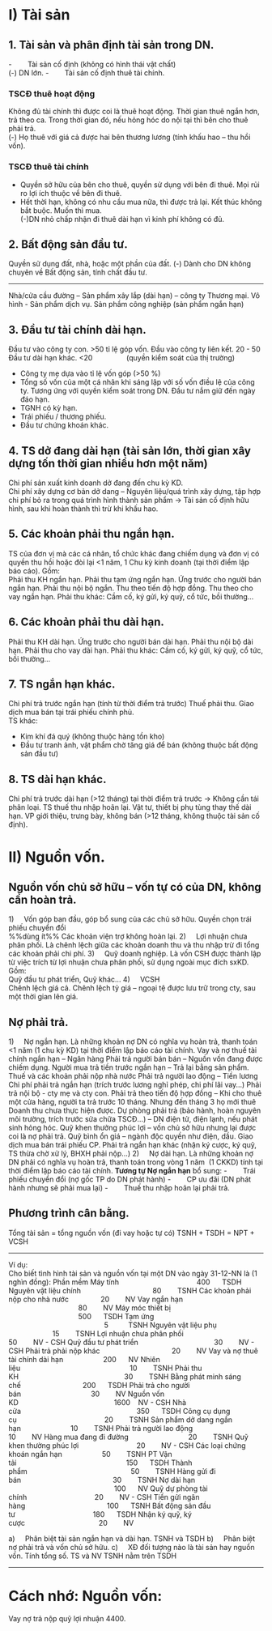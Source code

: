 # I) Tài sản
## 1. Tài sản và phân định tài sản trong DN.
-        Tài sản cố định (không có hình thái vật chất)  
(-) DN lớn.
-        Tài sản cố định thuê tài chính.
### TSCĐ thuê hoạt động
Không đủ tài chính thì được coi là thuê hoạt động.
Thời gian thuê ngắn hơn, trả theo ca. Trong thời gian đó, nếu hỏng hóc do nội tại thì bên cho thuê phải trả.  
(-) Họ thuê với giá cả được hai bên thương lương (tính khấu hao – thu hồi vốn).
### TSCĐ thuê tài chính
+ Quyền sở hữu của bên cho thuê, quyền sử dụng với bên đi thuê. Mọi rủi ro lợi ích thuộc về bên đi thuê.  
+ Hết thời hạn, không có nhu cầu mua nữa, thì được trả lại. Kết thúc không bắt buộc. Muốn thì mua.  
(-)DN nhỏ chấp nhận đi thuê dài hạn vì kinh phí không có đủ.

## 2. Bất động sản đầu tư.
Quyền sử dụng đất, nhà, hoặc một phần của đất.
(-) Dành cho DN không chuyên về Bất động sản, tính chất đầu tư.
***  
Nhà/cửa cầu đường – Sản phẩm xây lắp (dài hạn) – công ty Thương mại.
Vô hình - Sản phẩm dịch vụ.
Sản phầm công nghiệp (sản phẩm ngắn hạn)
## 3. Đầu tư tài chính dài hạn.
Đầu tư vào công ty con. >50 tỉ lệ góp vốn.
Đầu vào công ty liên kết. 20 - 50
Đầu tư dài hạn khác. <20                 (quyền kiểm soát của thị trường)  
+ Công ty mẹ dựa vào tỉ lệ vốn góp (>50 %)  
+ Tổng số vốn của một cá nhân khi sáng lập với số vốn điều lệ của công ty. Tương ứng với quyền kiểm soát trong DN.
Đầu tư nắm giữ đến ngày đáo hạn.  
+ TGNH có kỳ hạn.
+ Trái phiếu / thương phiếu.
+ Đầu tư chứng khoán khác.
## 4. TS dở đang dài hạn (tài sản lớn, thời gian xây dựng tốn thời gian nhiều hơn một năm)
Chi phí sản xuất kinh doanh dở đang đến chu kỳ KD.  
Chi phí xây dựng cơ bản dở dang – Nguyên liệu/quá trình xây dựng, tập hợp chi phí bỏ ra trong quá trình hình thành sản phẩm -> Tài sản cố định hữu hình, sau khi hoàn thành thì trừ khi khấu hao.
## 5. Các khoản phải thu ngắn hạn.
TS của đơn vị mà các cá nhân, tổ chức khác đang chiếm dụng và đơn vị có quyền thu hồi hoặc đòi lại <1 năm, 1 Chu kỳ kinh doanh (tại thời điểm lập báo cáo). Gồm:  
	Phải thu KH ngắn hạn.
	Phải thu tạm ứng ngắn hạn.
	Ứng trước cho người bán ngắn hạn.
	Phải thu nội bộ ngắn.
	Thu theo tiến độ hợp đồng.
	Thu theo cho vay ngắn hạn.
	Phải thu khác: Cầm cố, ký gửi, ký quỹ, cổ tức, bồi thường…
## 6. Các khoản phải thu dài hạn.
Phải thu KH dài hạn.
Ứng trước cho người bán dài hạn.
Phải thu nội bộ dài hạn.
Phải thu cho vay dài hạn.
Phải thu khác: Cầm cố, ký gửi, ký quỹ, cổ tức, bồi thường…

## 7. TS ngắn hạn khác.
Chi phí trả trước ngắn hạn (tính từ thời điểm trả trước)
Thuế phải thu.
Giao dịch mua bán tại trái phiếu chính phủ.  
TS khác:
+ Kim khí đá quý (không thuộc hàng tồn kho)
+ Đầu tư tranh ảnh, vật phẩm chờ tăng giá để bán (không thuộc bất động sản đầu tư) 
## 8. TS dài hạn khác.
Chi phí trả trước dài hạn (>12 tháng) tại thời điểm trả trước -> Không cần tái phân loại.
TS thuế thu nhập hoãn lại.
Vật tư, thiết bị phụ tùng thay thế dài hạn.
VP giới thiệu, trưng bày, không bán (>12 tháng, không thuộc tài sản cố định).
# II) Nguồn vốn.
## **Nguồn vốn chủ sở hữu** – vốn tự có của DN, không cần hoàn trả.
1)     Vốn góp ban đầu, góp bổ sung của các chủ sở hữu.
	Quyền chọn trái phiếu chuyển đổi  
	%%dùng ít%%
	Các khoản viện trợ không hoàn lại.
2)     Lợi nhuận chưa phân phối.
	Là chênh lệch giữa các khoản doanh thu và thu nhập trừ đi tổng các khoản phải chi phí.
3)     Quỹ doanh nghiệp.
	Là vốn CSH được thành lập từ việc trích từ lợi nhuận chưa phân phối, sử dụng ngoài mục đích sxKD. Gồm:  
	Quỹ đầu tư phát triển, Quỹ khác…
4)     VCSH  
	Chênh lệch giá cả.
	Chênh lệch tỷ giá – ngoại tệ được lưu trữ trong cty, sau một thời gian lên giá.
## **Nợ phải trả.**
1)     Nợ ngắn hạn.
	Là những khoản nợ DN có nghĩa vụ hoàn trả, thanh toán <1 năm (1 chu kỳ KD) tại thời điểm lập báo cáo tài chính.
	Vay và nợ thuế tài chính ngắn hạn – Ngân hàng
	Phải trả người bán bán – Nguồn vốn đang được chiếm dụng.
	Người mua trả tiền trước ngắn hạn – Trả lại bằng sản phẩm.
	Thuế và các khoản phải nộp nhà nước
	Phải trả người lao động – Tiền lương
	Chi phí phải trả ngắn hạn (trích trước lương nghỉ phép, chi phí lãi vay…)
	Phải trả nội bộ - cty mẹ và cty con.
	Phải trả theo tiến độ hợp đồng – Khi cho thuê một cửa hàng, người ta trả trước 10 tháng. Nhưng đến tháng 3 họ mới thuê
	Doanh thu chưa thực hiện được.
	Dự phòng phải trả (bảo hành, hoàn nguyên môi trường, trích trước sửa chữa TSCĐ…) – DN điện tử, điện lạnh, nếu phát sinh hỏng hóc.
	Quỹ khen thưởng phúc lợi – vốn chủ sở hữu nhưng lại được coi là nợ phải trả.
	Quỹ bình ổn giá – ngành độc quyền như điện, dầu.
	Giao dịch mua bán trái phiếu CP.
	Phải trả ngắn hạn khác (nhận ký cược, ký quỹ, TS thừa chờ xử lý, BHXH phải nộp…)
2)     Nợ dài hạn.
Là những khoản nợ DN phải có nghĩa vụ hoàn trả, thanh toán trong vòng 1 năm  (1 CKKD) tính tại thời điểm lập báo cáo tài chính.
**Tương tự Nợ ngắn hạn** bổ sung:
-        Trái phiếu chuyển đổi (nợ gốc TP do DN phát hành)
-        CP ưu đãi (DN phát hành nhưng sẽ phải mua lại)
-        Thuế thu nhập hoãn lại phải trả.

## Phương trình cân bằng.
Tổng tài sản = tổng nguồn vốn (đi vay hoặc tự có)
TSNH + TSDH = NPT + VCSH
___
Ví dụ:  
Cho biết tình hình tài sản và nguồn vốn tại một DN vào ngày 31-12-NN là (1 nghìn đồng):
Phần mềm Máy tính                                       400      TSDH
Nguyên vật liệu chính                                    80        TSNH
Các khoản phải nộp cho nhà nước                20        NV
Vay ngắn hạn                                                 80        NV
Máy móc thiết bị                                            500      TSDH
Tạm ứng                                                         5          TSNH
Nguyên vật liệu phụ                                      15        TSNH
Lợi nhuận chưa phân phối                             50        NV - CSH
Quỹ đầu tư phát triển                                      30        NV - CSH
Phải trả phải nộp khác                                    20        NV
Vay và nợ thuê tài chính dài hạn                    200      NV
Nhiên liệu                                                       10        TSNH
Phải thu KH                                                     30        TSNH
Bằng phát minh sáng chế                               200      TSDH
Phải trả cho người bán                                   30        NV
Nguồn vốn KD                                                1600    NV - CSH
Nhà cửa                                                          350      TSDH
Công cụ dụng cụ                                            20        TSNH
Sản phẩm dở dang ngắn hạn                         10        TSNH
Phải trả người lao động                                  10        NV
Hàng mua đang đi đường                              20        TSNH
Quỹ khen thường phúc lợi                             20        NV - CSH
Các loại chứng khoán ngắn hạn                    50        TSNH
PT Vận tải                                                       150      TSDH
Thành phẩm                                                    50        TSNH
Hàng gửi đi bán                                              30        TSNH
Nợ dài hạn                                                      100      NV
Quỹ dự phòng tài chính                                  20        NV - CSH
Tiền gửi ngân hàng                                         100      TSNH
Bất động sản đầu tư                                       180      TSDH
Nhận ký quỹ, ký cược                                     20        NV

a)     Phân biệt tài sản ngắn hạn và dài hạn.
TSNH và TSDH
b)     Phân biệt nợ phải trả và vốn chủ sở hữu.
c)     XĐ đối tượng nào là tài sản hay nguồn vốn. Tính tổng số.
TS và NV
TSNH nằm trên TSDH
___ 
# **Cách nhớ:** Nguồn vốn:    
Vay nợ trả nộp quỹ lợi nhuận
4400.